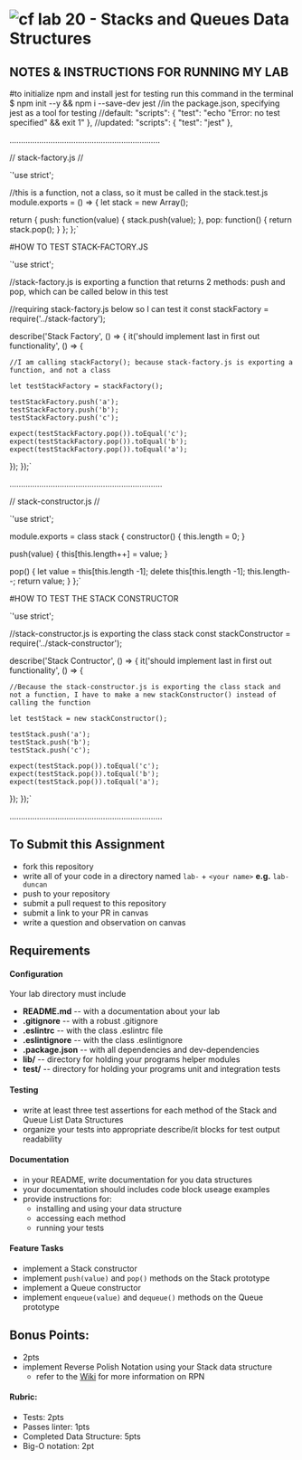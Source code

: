 ![cf](http://i.imgur.com/7v5ASc8.png) lab 20 - Stacks and Queues Data Structures
====

## NOTES & INSTRUCTIONS FOR RUNNING MY LAB  

#to initialize npm and install jest for testing run this command in the terminal
$ npm init --y && npm i --save-dev jest
//in the package.json, specifying jest as a tool for testing
//default:
"scripts": {
  "test": "echo \"Error: no test specified\" && exit 1"
},
//updated:
"scripts": {
  "test": "jest"
},

..................................................................

// stack-factory.js //

`'use strict';

//this is a function, not a class, so it must be called in the stack.test.js
module.exports = () => {
  let stack = new Array();

  return {
    push: function(value) {
      stack.push(value);
    },
    pop: function() {
      return stack.pop();
    }
  };
};`


#HOW TO TEST STACK-FACTORY.JS

`'use strict';

//stack-factory.js is exporting a function that returns 2 methods: push and pop, which can be called below in this test

//requiring stack-factory.js below so I can test it
const stackFactory = require('../stack-factory');

describe('Stack Factory', () => {
  it('should implement last in first out functionality', () => {

    //I am calling stackFactory(); because stack-factory.js is exporting a function, and not a class

    let testStackFactory = stackFactory();

    testStackFactory.push('a');
    testStackFactory.push('b');
    testStackFactory.push('c');

    expect(testStackFactory.pop()).toEqual('c');
    expect(testStackFactory.pop()).toEqual('b');
    expect(testStackFactory.pop()).toEqual('a');
  });
});`

...................................................................

// stack-constructor.js //


`'use strict';

module.exports = class stack {
  constructor() {
    this.length = 0;
  }

  push(value) {
    this[this.length++] = value;
  }

  pop() {
    let value = this[this.length -1];
    delete this[this.length -1];
    this.length--;
    return value;
  }
};`


#HOW TO TEST THE STACK CONSTRUCTOR

`'use strict';

//stack-constructor.js is exporting the class stack
const stackConstructor = require('../stack-constructor');

describe('Stack Contructor', () => {
  it('should implement last in first out functionality', () => {

    //Because the stack-constructor.js is exporting the class stack and not a function, I have to make a new stackConstructor() instead of calling the function

    let testStack = new stackConstructor();

    testStack.push('a');
    testStack.push('b');
    testStack.push('c');

    expect(testStack.pop()).toEqual('c');
    expect(testStack.pop()).toEqual('b');
    expect(testStack.pop()).toEqual('a');
  });
});`

...................................................................

## To Submit this Assignment
  * fork this repository
  * write all of your code in a directory named `lab-` + `<your name>` **e.g.** `lab-duncan`
  * push to your repository
  * submit a pull request to this repository
  * submit a link to your PR in canvas
  * write a question and observation on canvas

## Requirements  
#### Configuration  
<!-- list of files, configurations, tools, etc that are required -->
  Your lab directory must include   
  * **README.md** -- with a documentation about your lab
  * **.gitignore** -- with a robust .gitignore
  * **.eslintrc** -- with the class .eslintrc file
  * **.eslintignore** -- with the class .eslintignore
  * **.package.json** -- with all dependencies and dev-dependencies
  * **lib/** -- directory for holding your programs helper modules
  * **test/** -- directory for holding your programs unit and integration tests

#### Testing  
  * write at least three test assertions for each method of the Stack and Queue List Data Structures
  * organize your tests into appropriate describe/it blocks for test output readability

####  Documentation  
  * in your README, write documentation for you data structures
  * your documentation should includes code block useage examples
  * provide instructions for:
    * installing and using your data structure
    * accessing each method
    * running your tests

#### Feature Tasks  
  * implement a Stack constructor
  * implement `push(value)` and `pop()` methods on the Stack prototype
  * implement a Queue constructor
  * implement `enqueue(value)` and `dequeue()` methods on the Queue prototype

## Bonus Points:
  * 2pts
  * implement Reverse Polish Notation using your Stack data structure
    * refer to the [Wiki](https://en.wikipedia.org/wiki/Reverse_Polish_notation) for more information on RPN

#### Rubric:
  * Tests: 2pts
  * Passes linter: 1pts
  * Completed Data Structure: 5pts
  * Big-O notation: 2pt

